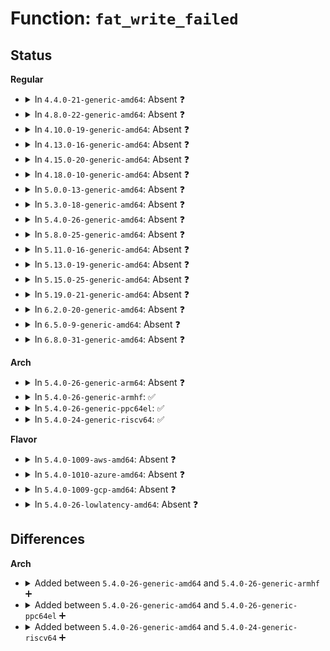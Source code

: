 # Function: <code>fat_write_failed</code>

## Status
<b>Regular</b>
<ul>
<li>
<details>
<summary>In <code>4.4.0-21-generic-amd64</code>: Absent ❓</summary>

```json
{
  "name": "fat_write_failed",
  "collision_type": "Unique Static",
  "inline_type": "Selective",
  "funcs": [
    {
      "addr": 18446744071581976928,
      "name": "fat_write_failed",
      "external": false,
      "loc": "fs/fat/inode.c:199",
      "file": "fs/fat/inode.c",
      "inline": "not declared, inlined",
      "caller_inline": [],
      "caller_func": [
        "fs/fat/inode.c:fat_direct_IO",
        "fs/fat/inode.c:fat_write_end",
        "fs/fat/inode.c:fat_write_begin"
      ]
    }
  ],
  "symbols": [
    {
      "addr": 18446744071581976928,
      "name": "fat_write_failed.isra.13",
      "section": ".text",
      "bind": "STB_LOCAL",
      "size": 46
    }
  ]
}
```
</details>
</li>
<li>
<details>
<summary>In <code>4.8.0-22-generic-amd64</code>: Absent ❓</summary>

```json
{
  "name": "fat_write_failed",
  "collision_type": "Unique Static",
  "inline_type": "Selective",
  "funcs": [
    {
      "addr": 18446744071582189072,
      "name": "fat_write_failed",
      "external": false,
      "loc": "fs/fat/inode.c:205",
      "file": "fs/fat/inode.c",
      "inline": "not declared, inlined",
      "caller_inline": [],
      "caller_func": [
        "fs/fat/inode.c:fat_direct_IO",
        "fs/fat/inode.c:fat_write_end",
        "fs/fat/inode.c:fat_write_begin"
      ]
    }
  ],
  "symbols": [
    {
      "addr": 18446744071582189072,
      "name": "fat_write_failed.isra.11",
      "section": ".text",
      "bind": "STB_LOCAL",
      "size": 46
    }
  ]
}
```
</details>
</li>
<li>
<details>
<summary>In <code>4.10.0-19-generic-amd64</code>: Absent ❓</summary>

```json
{
  "name": "fat_write_failed",
  "collision_type": "Unique Static",
  "inline_type": "Selective",
  "funcs": [
    {
      "addr": 18446744071582278512,
      "name": "fat_write_failed",
      "external": false,
      "loc": "fs/fat/inode.c:205",
      "file": "fs/fat/inode.c",
      "inline": "not declared, inlined",
      "caller_inline": [],
      "caller_func": [
        "fs/fat/inode.c:fat_direct_IO",
        "fs/fat/inode.c:fat_write_end",
        "fs/fat/inode.c:fat_write_begin"
      ]
    }
  ],
  "symbols": [
    {
      "addr": 18446744071582278512,
      "name": "fat_write_failed.isra.11",
      "section": ".text",
      "bind": "STB_LOCAL",
      "size": 46
    }
  ]
}
```
</details>
</li>
<li>
<details>
<summary>In <code>4.13.0-16-generic-amd64</code>: Absent ❓</summary>

```json
{
  "name": "fat_write_failed",
  "collision_type": "Unique Static",
  "inline_type": "Selective",
  "funcs": [
    {
      "addr": 18446744071582363040,
      "name": "fat_write_failed",
      "external": false,
      "loc": "fs/fat/inode.c:205",
      "file": "fs/fat/inode.c",
      "inline": "not declared, inlined",
      "caller_inline": [],
      "caller_func": [
        "fs/fat/inode.c:fat_direct_IO",
        "fs/fat/inode.c:fat_write_end",
        "fs/fat/inode.c:fat_write_begin"
      ]
    }
  ],
  "symbols": [
    {
      "addr": 18446744071582363040,
      "name": "fat_write_failed.isra.11",
      "section": ".text",
      "bind": "STB_LOCAL",
      "size": 47
    }
  ]
}
```
</details>
</li>
<li>
<details>
<summary>In <code>4.15.0-20-generic-amd64</code>: Absent ❓</summary>

```json
{
  "name": "fat_write_failed",
  "collision_type": "Unique Static",
  "inline_type": "Selective",
  "funcs": [
    {
      "addr": 18446744071582513824,
      "name": "fat_write_failed",
      "external": false,
      "loc": "fs/fat/inode.c:205",
      "file": "fs/fat/inode.c",
      "inline": "not declared, inlined",
      "caller_inline": [],
      "caller_func": [
        "fs/fat/inode.c:fat_direct_IO",
        "fs/fat/inode.c:fat_write_end",
        "fs/fat/inode.c:fat_write_begin"
      ]
    }
  ],
  "symbols": [
    {
      "addr": 18446744071582513824,
      "name": "fat_write_failed.isra.12",
      "section": ".text",
      "bind": "STB_LOCAL",
      "size": 47
    }
  ]
}
```
</details>
</li>
<li>
<details>
<summary>In <code>4.18.0-10-generic-amd64</code>: Absent ❓</summary>

```json
{
  "name": "fat_write_failed",
  "collision_type": "Unique Static",
  "inline_type": "Selective",
  "funcs": [
    {
      "addr": 18446744071582703472,
      "name": "fat_write_failed",
      "external": false,
      "loc": "fs/fat/inode.c:212",
      "file": "fs/fat/inode.c",
      "inline": "not declared, inlined",
      "caller_inline": [],
      "caller_func": [
        "fs/fat/inode.c:fat_direct_IO",
        "fs/fat/inode.c:fat_write_end",
        "fs/fat/inode.c:fat_write_begin"
      ]
    }
  ],
  "symbols": [
    {
      "addr": 18446744071582703472,
      "name": "fat_write_failed.isra.16",
      "section": ".text",
      "bind": "STB_LOCAL",
      "size": 46
    }
  ]
}
```
</details>
</li>
<li>
<details>
<summary>In <code>5.0.0-13-generic-amd64</code>: Absent ❓</summary>

```json
{
  "name": "fat_write_failed",
  "collision_type": "Unique Static",
  "inline_type": "Selective",
  "funcs": [
    {
      "addr": 18446744071582807200,
      "name": "fat_write_failed",
      "external": false,
      "loc": "fs/fat/inode.c:212",
      "file": "fs/fat/inode.c",
      "inline": "not declared, inlined",
      "caller_inline": [],
      "caller_func": [
        "fs/fat/inode.c:fat_direct_IO",
        "fs/fat/inode.c:fat_write_end",
        "fs/fat/inode.c:fat_write_begin"
      ]
    }
  ],
  "symbols": [
    {
      "addr": 18446744071582807200,
      "name": "fat_write_failed.isra.20",
      "section": ".text",
      "bind": "STB_LOCAL",
      "size": 46
    }
  ]
}
```
</details>
</li>
<li>
<details>
<summary>In <code>5.3.0-18-generic-amd64</code>: Absent ❓</summary>

```json
{
  "name": "fat_write_failed",
  "collision_type": "Unique Static",
  "inline_type": "Selective",
  "funcs": [
    {
      "addr": 18446744071582982016,
      "name": "fat_write_failed",
      "external": false,
      "loc": "fs/fat/inode.c:213",
      "file": "fs/fat/inode.c",
      "inline": "not declared, inlined",
      "caller_inline": [],
      "caller_func": [
        "fs/fat/inode.c:fat_direct_IO",
        "fs/fat/inode.c:fat_write_end",
        "fs/fat/inode.c:fat_write_begin"
      ]
    }
  ],
  "symbols": [
    {
      "addr": 18446744071582982016,
      "name": "fat_write_failed.isra.0",
      "section": ".text",
      "bind": "STB_LOCAL",
      "size": 49
    }
  ]
}
```
</details>
</li>
<li>
<details>
<summary>In <code>5.4.0-26-generic-amd64</code>: Absent ❓</summary>

```json
{
  "name": "fat_write_failed",
  "collision_type": "Unique Static",
  "inline_type": "Selective",
  "funcs": [
    {
      "addr": 18446744071583088256,
      "name": "fat_write_failed",
      "external": false,
      "loc": "fs/fat/inode.c:218",
      "file": "fs/fat/inode.c",
      "inline": "not declared, inlined",
      "caller_inline": [],
      "caller_func": [
        "fs/fat/inode.c:fat_direct_IO",
        "fs/fat/inode.c:fat_write_end",
        "fs/fat/inode.c:fat_write_begin"
      ]
    }
  ],
  "symbols": [
    {
      "addr": 18446744071583088256,
      "name": "fat_write_failed.isra.0",
      "section": ".text",
      "bind": "STB_LOCAL",
      "size": 49
    }
  ]
}
```
</details>
</li>
<li>
<details>
<summary>In <code>5.8.0-25-generic-amd64</code>: Absent ❓</summary>

```json
{
  "name": "fat_write_failed",
  "collision_type": "Unique Static",
  "inline_type": "Full",
  "funcs": [
    {
      "addr": 18446744071583407677,
      "name": "fat_write_failed",
      "external": false,
      "loc": "fs/fat/inode.c:218",
      "file": "fs/fat/inode.c",
      "inline": "not declared, inlined",
      "caller_inline": [
        "fs/fat/inode.c:fat_direct_IO",
        "fs/fat/inode.c:fat_write_end",
        "fs/fat/inode.c:fat_write_begin"
      ],
      "caller_func": []
    }
  ],
  "symbols": []
}
```
</details>
</li>
<li>
<details>
<summary>In <code>5.11.0-16-generic-amd64</code>: Absent ❓</summary>

```json
{
  "name": "fat_write_failed",
  "collision_type": "Unique Static",
  "inline_type": "Full",
  "funcs": [
    {
      "addr": 18446744071583523213,
      "name": "fat_write_failed",
      "external": false,
      "loc": "fs/fat/inode.c:218",
      "file": "fs/fat/inode.c",
      "inline": "not declared, inlined",
      "caller_inline": [
        "fs/fat/inode.c:fat_direct_IO",
        "fs/fat/inode.c:fat_write_end",
        "fs/fat/inode.c:fat_write_begin"
      ],
      "caller_func": []
    }
  ],
  "symbols": []
}
```
</details>
</li>
<li>
<details>
<summary>In <code>5.13.0-19-generic-amd64</code>: Absent ❓</summary>

```json
{
  "name": "fat_write_failed",
  "collision_type": "Unique Static",
  "inline_type": "Full",
  "funcs": [
    {
      "addr": 18446744071583546365,
      "name": "fat_write_failed",
      "external": false,
      "loc": "fs/fat/inode.c:218",
      "file": "fs/fat/inode.c",
      "inline": "not declared, inlined",
      "caller_inline": [
        "fs/fat/inode.c:fat_direct_IO",
        "fs/fat/inode.c:fat_write_end",
        "fs/fat/inode.c:fat_write_begin"
      ],
      "caller_func": []
    }
  ],
  "symbols": []
}
```
</details>
</li>
<li>
<details>
<summary>In <code>5.15.0-25-generic-amd64</code>: Absent ❓</summary>

```json
{
  "name": "fat_write_failed",
  "collision_type": "Unique Static",
  "inline_type": "Full",
  "funcs": [
    {
      "addr": 18446744071583904605,
      "name": "fat_write_failed",
      "external": false,
      "loc": "fs/fat/inode.c:218",
      "file": "fs/fat/inode.c",
      "inline": "not declared, inlined",
      "caller_inline": [
        "fs/fat/inode.c:fat_direct_IO",
        "fs/fat/inode.c:fat_write_end",
        "fs/fat/inode.c:fat_write_begin"
      ],
      "caller_func": []
    }
  ],
  "symbols": []
}
```
</details>
</li>
<li>
<details>
<summary>In <code>5.19.0-21-generic-amd64</code>: Absent ❓</summary>

```json
{
  "name": "fat_write_failed",
  "collision_type": "Unique Static",
  "inline_type": "Full",
  "funcs": [
    {
      "addr": 18446744071584483138,
      "name": "fat_write_failed",
      "external": false,
      "loc": "fs/fat/inode.c:218",
      "file": "fs/fat/inode.c",
      "inline": "not declared, inlined",
      "caller_inline": [
        "fs/fat/inode.c:fat_direct_IO",
        "fs/fat/inode.c:fat_write_end",
        "fs/fat/inode.c:fat_write_begin"
      ],
      "caller_func": []
    }
  ],
  "symbols": []
}
```
</details>
</li>
<li>
<details>
<summary>In <code>6.2.0-20-generic-amd64</code>: Absent ❓</summary>

```json
{
  "name": "fat_write_failed",
  "collision_type": "Unique Static",
  "inline_type": "Full",
  "funcs": [
    {
      "addr": 18446744071585148018,
      "name": "fat_write_failed",
      "external": false,
      "loc": "fs/fat/inode.c:213",
      "file": "fs/fat/inode.c",
      "inline": "not declared, inlined",
      "caller_inline": [
        "fs/fat/inode.c:fat_direct_IO",
        "fs/fat/inode.c:fat_write_end",
        "fs/fat/inode.c:fat_write_begin"
      ],
      "caller_func": []
    }
  ],
  "symbols": []
}
```
</details>
</li>
<li>
<details>
<summary>In <code>6.5.0-9-generic-amd64</code>: Absent ❓</summary>

```json
{
  "name": "fat_write_failed",
  "collision_type": "Unique Static",
  "inline_type": "Full",
  "funcs": [
    {
      "addr": 18446744071585377167,
      "name": "fat_write_failed",
      "external": false,
      "loc": "fs/fat/inode.c:213",
      "file": "fs/fat/inode.c",
      "inline": "not declared, inlined",
      "caller_inline": [
        "fs/fat/inode.c:fat_direct_IO",
        "fs/fat/inode.c:fat_write_end",
        "fs/fat/inode.c:fat_write_begin"
      ],
      "caller_func": []
    }
  ],
  "symbols": []
}
```
</details>
</li>
<li>
<details>
<summary>In <code>6.8.0-31-generic-amd64</code>: Absent ❓</summary>

```json
{
  "name": "fat_write_failed",
  "collision_type": "Unique Static",
  "inline_type": "Full",
  "funcs": [
    {
      "addr": 18446744071585611967,
      "name": "fat_write_failed",
      "external": false,
      "loc": "fs/fat/inode.c:213",
      "file": "fs/fat/inode.c",
      "inline": "not declared, inlined",
      "caller_inline": [
        "fs/fat/inode.c:fat_direct_IO",
        "fs/fat/inode.c:fat_write_end",
        "fs/fat/inode.c:fat_write_begin"
      ],
      "caller_func": []
    }
  ],
  "symbols": []
}
```
</details>
</li>
</ul>
<b>Arch</b>
<ul>
<li>
<details>
<summary>In <code>5.4.0-26-generic-arm64</code>: Absent ❓</summary>

```json
{
  "name": "fat_write_failed",
  "collision_type": "Unique Static",
  "inline_type": "Selective",
  "funcs": [
    {
      "addr": 18446603336494794608,
      "name": "fat_write_failed",
      "external": false,
      "loc": "fs/fat/inode.c:218",
      "file": "fs/fat/inode.c",
      "inline": "not declared, inlined",
      "caller_inline": [],
      "caller_func": [
        "fs/fat/inode.c:fat_direct_IO",
        "fs/fat/inode.c:fat_write_end",
        "fs/fat/inode.c:fat_write_begin"
      ]
    }
  ],
  "symbols": [
    {
      "addr": 18446603336494794608,
      "name": "fat_write_failed.isra.0",
      "section": ".text",
      "bind": "STB_LOCAL",
      "size": 84
    }
  ]
}
```
</details>
</li>
<li>
<details>
<summary>In <code>5.4.0-26-generic-armhf</code>: ✅</summary>

```c
void fat_write_failed(struct address_space * mapping, loff_t to)
```

```json
{
  "name": "fat_write_failed",
  "collision_type": "Unique Static",
  "inline_type": "No",
  "funcs": [
    {
      "addr": 3228210604,
      "name": "fat_write_failed",
      "external": false,
      "loc": "fs/fat/inode.c:218",
      "file": "fs/fat/inode.c",
      "inline": "seen, unknown",
      "caller_inline": [],
      "caller_func": [
        "fs/fat/inode.c:fat_direct_IO",
        "fs/fat/inode.c:fat_write_end",
        "fs/fat/inode.c:fat_write_begin"
      ]
    }
  ],
  "symbols": [
    {
      "addr": 3228210604,
      "name": "fat_write_failed",
      "section": ".text",
      "bind": "STB_LOCAL",
      "size": 72
    }
  ]
}
```
</details>
</li>
<li>
<details>
<summary>In <code>5.4.0-26-generic-ppc64el</code>: ✅</summary>

```c
void fat_write_failed(struct address_space * mapping, loff_t to)
```

```json
{
  "name": "fat_write_failed",
  "collision_type": "Unique Static",
  "inline_type": "No",
  "funcs": [
    {
      "addr": 13835058055288625632,
      "name": "fat_write_failed",
      "external": false,
      "loc": "fs/fat/inode.c:218",
      "file": "fs/fat/inode.c",
      "inline": "seen, unknown",
      "caller_inline": [],
      "caller_func": [
        "fs/fat/inode.c:fat_direct_IO",
        "fs/fat/inode.c:fat_write_end",
        "fs/fat/inode.c:fat_write_begin"
      ]
    }
  ],
  "symbols": [
    {
      "addr": 13835058055288625632,
      "name": "fat_write_failed",
      "section": ".text",
      "bind": "STB_LOCAL",
      "size": 124
    }
  ]
}
```
</details>
</li>
<li>
<details>
<summary>In <code>5.4.0-24-generic-riscv64</code>: ✅</summary>

```c
void fat_write_failed(struct address_space * mapping, loff_t to)
```

```json
{
  "name": "fat_write_failed",
  "collision_type": "Unique Static",
  "inline_type": "No",
  "funcs": [
    {
      "addr": 18446743936274120334,
      "name": "fat_write_failed",
      "external": false,
      "loc": "fs/fat/inode.c:218",
      "file": "fs/fat/inode.c",
      "inline": "seen, unknown",
      "caller_inline": [],
      "caller_func": [
        "fs/fat/inode.c:fat_direct_IO",
        "fs/fat/inode.c:fat_write_end",
        "fs/fat/inode.c:fat_write_begin"
      ]
    }
  ],
  "symbols": [
    {
      "addr": 18446743936274120334,
      "name": "fat_write_failed",
      "section": ".text",
      "bind": "STB_LOCAL",
      "size": 86
    }
  ]
}
```
</details>
</li>
</ul>
<b>Flavor</b>
<ul>
<li>
<details>
<summary>In <code>5.4.0-1009-aws-amd64</code>: Absent ❓</summary>

```json
{
  "name": "fat_write_failed",
  "collision_type": "Unique Static",
  "inline_type": "Selective",
  "funcs": [
    {
      "addr": 18446744071583056992,
      "name": "fat_write_failed",
      "external": false,
      "loc": "fs/fat/inode.c:218",
      "file": "fs/fat/inode.c",
      "inline": "not declared, inlined",
      "caller_inline": [],
      "caller_func": [
        "fs/fat/inode.c:fat_direct_IO",
        "fs/fat/inode.c:fat_write_end",
        "fs/fat/inode.c:fat_write_begin"
      ]
    }
  ],
  "symbols": [
    {
      "addr": 18446744071583056992,
      "name": "fat_write_failed.isra.0",
      "section": ".text",
      "bind": "STB_LOCAL",
      "size": 49
    }
  ]
}
```
</details>
</li>
<li>
<details>
<summary>In <code>5.4.0-1010-azure-amd64</code>: Absent ❓</summary>

```json
{
  "name": "fat_write_failed",
  "collision_type": "Unique Static",
  "inline_type": "Selective",
  "funcs": [
    {
      "addr": 18446744071582994144,
      "name": "fat_write_failed",
      "external": false,
      "loc": "fs/fat/inode.c:218",
      "file": "fs/fat/inode.c",
      "inline": "not declared, inlined",
      "caller_inline": [],
      "caller_func": [
        "fs/fat/inode.c:fat_direct_IO",
        "fs/fat/inode.c:fat_write_end",
        "fs/fat/inode.c:fat_write_begin"
      ]
    }
  ],
  "symbols": [
    {
      "addr": 18446744071582994144,
      "name": "fat_write_failed.isra.0",
      "section": ".text",
      "bind": "STB_LOCAL",
      "size": 49
    }
  ]
}
```
</details>
</li>
<li>
<details>
<summary>In <code>5.4.0-1009-gcp-amd64</code>: Absent ❓</summary>

```json
{
  "name": "fat_write_failed",
  "collision_type": "Unique Static",
  "inline_type": "Selective",
  "funcs": [
    {
      "addr": 18446744071583045600,
      "name": "fat_write_failed",
      "external": false,
      "loc": "fs/fat/inode.c:218",
      "file": "fs/fat/inode.c",
      "inline": "not declared, inlined",
      "caller_inline": [],
      "caller_func": [
        "fs/fat/inode.c:fat_direct_IO",
        "fs/fat/inode.c:fat_write_end",
        "fs/fat/inode.c:fat_write_begin"
      ]
    }
  ],
  "symbols": [
    {
      "addr": 18446744071583045600,
      "name": "fat_write_failed.isra.0",
      "section": ".text",
      "bind": "STB_LOCAL",
      "size": 49
    }
  ]
}
```
</details>
</li>
<li>
<details>
<summary>In <code>5.4.0-26-lowlatency-amd64</code>: Absent ❓</summary>

```json
{
  "name": "fat_write_failed",
  "collision_type": "Unique Static",
  "inline_type": "Selective",
  "funcs": [
    {
      "addr": 18446744071583136016,
      "name": "fat_write_failed",
      "external": false,
      "loc": "fs/fat/inode.c:218",
      "file": "fs/fat/inode.c",
      "inline": "not declared, inlined",
      "caller_inline": [],
      "caller_func": [
        "fs/fat/inode.c:fat_direct_IO",
        "fs/fat/inode.c:fat_write_end",
        "fs/fat/inode.c:fat_write_begin"
      ]
    }
  ],
  "symbols": [
    {
      "addr": 18446744071583136016,
      "name": "fat_write_failed.isra.0",
      "section": ".text",
      "bind": "STB_LOCAL",
      "size": 49
    }
  ]
}
```
</details>
</li>
</ul>

## Differences
<b>Arch</b>
<ul>
<li>
<details>
<summary>Added between <code>5.4.0-26-generic-amd64</code> and <code>5.4.0-26-generic-armhf</code> ➕</summary>

```c
void fat_write_failed(struct address_space * mapping, loff_t to)
```
</details>
</li>
<li>
<details>
<summary>Added between <code>5.4.0-26-generic-amd64</code> and <code>5.4.0-26-generic-ppc64el</code> ➕</summary>

```c
void fat_write_failed(struct address_space * mapping, loff_t to)
```
</details>
</li>
<li>
<details>
<summary>Added between <code>5.4.0-26-generic-amd64</code> and <code>5.4.0-24-generic-riscv64</code> ➕</summary>

```c
void fat_write_failed(struct address_space * mapping, loff_t to)
```
</details>
</li>
</ul>
